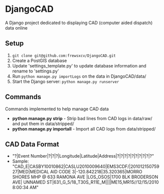 DjangoCAD
=========

A Django project dedicated to displaying CAD (computer aided dispatch) data online

Setup
-----

1. `git clone git@github.com:frewsxcv/DjangoCAD.git`
2. Create a PostGIS database
3. Update 'settings\_template.py' to update database information and rename to 'settings.py'
4. Run `python manage.py importLogs` on the data in DjangoCAD/data/
5. Start the Django server: `python manage.py runserver`

Commands
--------

Commands implemented to help manage CAD data

+ **python manage.py strip** - Strip bad lines from CAD logs in data/raw/ and put them in data/stripped/
+ **python manage.py importall** - Import all CAD logs from data/stripped/

CAD Data Format
---------------

+ "?|Event Number|?|?|?|Longitude|Latitude|Address|?|?|?|?|?|?|?|?|?|?"
+ Sample: "CAD\_E|CASBY10010862|CASLU2010009640|EMS3CDF/|20101215075927|MED|MEDICAL AID CODE 3|-120.842218|35.320365|MORRO SHORES MHP @ 633 RAMONA AVE |LOS\_OSOS|1700 BLK BRODERSON AVE| UNNAMED ST|631\_G\_5/18\_T30S\_R11E\_M||||ME15,MR15//12/15/2010 8:00:34 AM"
